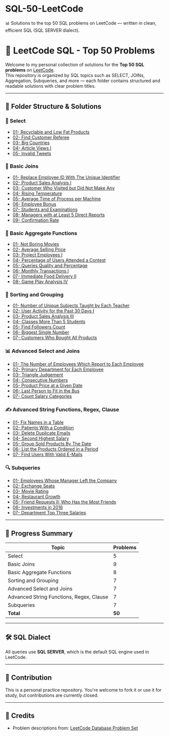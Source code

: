 # SQL-50-LeetCode
📊 Solutions to the top 50 SQL problems on LeetCode — written in clean, efficient SQL (SQL SERVER dialect).

# 🧠 LeetCode SQL - Top 50 Problems

Welcome to my personal collection of solutions for the **Top 50 SQL problems** on [LeetCode](https://leetcode.com/studyplan/top-sql-50/).  
This repository is organized by SQL topics such as SELECT, JOINs, Aggregation, Subqueries, and more — each folder contains structured and readable solutions with clear problem titles.

---

## 📂 Folder Structure & Solutions

### 📘 Select
- [01- Recyclable and Low Fat Products](./Select/01-%20Recyclable%20and%20Low%20Fat%20Products/README.md)
- [02- Find Customer Referee](./Select/02-Find%20Customer%20Referee/README.md)
- [03- Big Countries](./Select/03%20-Big%20Countries/README.md)
- [04- Article Views I](./Select/04-Article%20Views%20I/README.md)
- [05- Invalid Tweets](./Select/05-%20Invalid%20Tweets/README.md)

### 🔁 Basic Joins
- [01- Replace Employee ID With The Unique Identifier](./Basic%20Joins/01-%20Replace%20Employee%20ID%20With%20The%20Unique%20Identifier/README.md)
- [02- Product Sales Analysis I](./Basic%20Joins/02-%20Product%20Sales%20Analysis%20I/README.md)
- [03- Customer Who Visited but Did Not Make Any](./Basic%20Joins/03-%20Customer%20Who%20Visited%20but%20Did%20Not%20Make%20Any/README.md)
- [04- Rising Temperature](./Basic%20Joins/04-%20Rising%20Temperature/README.md)
- [05- Average Time of Process per Machine](./Basic%20Joins/05-%20Average%20Time%20of%20Process%20per%20Machine/README.md)
- [06- Employee Bonus](./Basic%20Joins/06-%20Employee%20Bonus/README.md)
- [07- Students and Examinations](./Basic%20Joins/07-%20Students%20and%20Examinations/README.md)
- [08- Managers with at Least 5 Direct Reports](./Basic%20Joins/08-%20Managers%20with%20at%20Least%205%20Direct%20Reports/README.md)
- [09- Confirmation Rate](./Basic%20Joins/09-%20Confirmation%20Rate/README.md)

### 🧮 Basic Aggregate Functions
- [01- Not Boring Movies](./Basic%20Aggregate%20Functions/01-%20Not%20Boring%20Movies/README.md)
- [02- Average Selling Price](./Basic%20Aggregate%20Functions/02-%20Average%20Selling%20Price/README.md)
- [03- Project Employees I](./Basic%20Aggregate%20Functions/03-%20Project%20Employees%20I/README.md)
- [04- Percentage of Users Attended a Contest](./Basic%20Aggregate%20Functions/04-%20Percentage%20of%20Users%20Attended%20a%20Contest/README.md)
- [05- Queries Quality and Percentage](./Basic%20Aggregate%20Functions/05-%20Queries%20Quality%20and%20Percentage/README.md)
- [06- Monthly Transactions I](./Basic%20Aggregate%20Functions/06%20-Monthly%20Transactions%20I/README.md)
- [07- Immediate Food Delivery II](./Basic%20Aggregate%20Functions/07-%20Immediate%20Food%20Delivery%20II/README.md)
- [08- Game Play Analysis IV](./Basic%20Aggregate%20Functions/08%20-Game%20Play%20Analysis%20IV/README.md)

### 🔄 Sorting and Grouping
- [01- Number of Unique Subjects Taught by Each Teacher](./Sorting%20and%20Grouping/01-%20Number%20of%20Unique%20Subjects%20Taught%20by%20Each%20Teacher/README.md)
- [02- User Activity for the Past 30 Days I](./Sorting%20and%20Grouping/02-%20User%20Activity%20for%20the%20Past%2030%20Days%20I/README.md)
- [03- Product Sales Analysis III](./Sorting%20and%20Grouping/03-%20Product%20Sales%20Analysis%20III/README.md)
- [04- Classes More Than 5 Students](./Sorting%20and%20Grouping/04-%20Classes%20More%20Than%205%20Students/README.md)
- [05- Find Followers Count](./Sorting%20and%20Grouping/05-%20Find%20Followers%20Count/README.md)
- [06- Biggest Single Number](./Sorting%20and%20Grouping/06-%20Biggest%20Single%20Number/README.md)
- [07- Customers Who Bought All Products](./Sorting%20and%20Grouping/07-%20Customers%20Who%20Bought%20All%20Products/README.md)

### 📊 Advanced Select and Joins
- [01- The Number of Employees Which Report to Each Employee](./Advanced%20Select%20and%20Joins/01-%20The%20Number%20of%20Employees%20Which%20Report%20to%20Each%20Employee/README.md)
- [02- Primary Department for Each Employee](./Advanced%20Select%20and%20Joins/02-%20Primary%20Department%20for%20Each%20Employee/README.md)
- [03- Triangle Judgement](./Advanced%20Select%20and%20Joins/03-%20Triangle%20Judgement/README.md)
- [04- Consecutive Numbers](./Advanced%20Select%20and%20Joins/04-%20Consecutive%20Numbers/README.md)
- [05- Product Price at a Given Date](./Advanced%20Select%20and%20Joins/05-%20Product%20Price%20at%20a%20Given%20Date/README.md)
- [06- Last Person to Fit in the Bus](./Advanced%20Select%20and%20Joins/06-%20Last%20Person%20to%20Fit%20in%20the%20Bus/README.md)
- [07- Count Salary Categories](./Advanced%20Select%20and%20Joins/07-%20Count%20Salary%20Categories/README.md)

### ✍️ Advanced String Functions, Regex, Clause
- [01- Fix Names in a Table](./Advanced%20String%20Functions%2C%20Regex%2C%20Clause/01%20Fix%20Names%20in%20a%20Table/README.md)
- [02- Patients With a Condition](./Advanced%20String%20Functions%2C%20Regex%2C%20Clause/02-%20Patients%20With%20a%20Condition/README.md)
- [03- Delete Duplicate Emails](./Advanced%20String%20Functions%2C%20Regex%2C%20Clause/03%20Delete%20Duplicate%20Emails/README.md)
- [04- Second Highest Salary](./Advanced%20String%20Functions%2C%20Regex%2C%20Clause/04-%20Second%20Highest%20Salary/README.md)
- [05- Group Sold Products By The Date](./Advanced%20String%20Functions%2C%20Regex%2C%20Clause/05%20Group%20Sold%20Products%20By%20The%20Date/README.md)
- [06- List the Products Ordered in a Period](./Advanced%20String%20Functions%2C%20Regex%2C%20Clause/06-%20List%20the%20Products%20Ordered%20in%20a%20Period/README.md)
- [07- Find Users With Valid E-Mails](./Advanced%20String%20Functions%2C%20Regex%2C%20Clause/07%20Find%20Users%20With%20Valid%20E-Mails/README.md)

### 🔍 Subqueries
- [01- Employees Whose Manager Left the Company](./Subqueries/01-%20Employees%20Whose%20Manager%20Left%20the%20Company/README.md)
- [02- Exchange Seats](./Subqueries/02-%20Exchange%20Seats/README.md)
- [03- Movie Rating](./Subqueries/03-%20Movie%20Rating/README.md)
- [04- Restaurant Growth](./Subqueries/04-%20Restaurant%20Growth/README.md)
- [05- Friend Requests II: Who Has the Most Friends](./Subqueries/05-%20Friend%20Requests%20II%3A%20Who%20Has%20the%20Most%20Friends/README.md)
- [06- Investments in 2016](./Subqueries/06-%20Investments%20in%202016/README.md)
- [07- Department Top Three Salaries](./Subqueries/07-%20Department%20Top%20Three%20Salaries/README.md)

---

## 🎯 Progress Summary

| Topic                                    | Problems |
|-----------------------------------------|----------|
| Select                                   | 5        |
| Basic Joins                              | 9        |
| Basic Aggregate Functions                | 8        |
| Sorting and Grouping                     | 7        |
| Advanced Select and Joins                | 7        |
| Advanced String Functions, Regex, Clause | 7        |
| Subqueries                               | 7        |
| **Total**                                | **50**   |

---

## 🛠 SQL Dialect

All queries use **SQL SERVER**, which is the default SQL engine used in LeetCode.

---

## 🙌 Contribution

This is a personal practice repository. You're welcome to fork it or use it for study, but contributions are currently closed.

---

## 📌 Credits

- Problem descriptions from: [LeetCode Database Problem Set](https://leetcode.com/problemset/database/)
